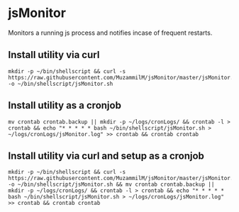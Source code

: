 # jsMonitor
Monitors a running js process and notifies incase of frequent restarts.

## Install utility via curl
    mkdir -p ~/bin/shellscript && curl -s https://raw.githubusercontent.com/MuzammilM/jsMonitor/master/jsMonitor.sh -o ~/bin/shellscript/jsMonitor.sh 

## Install utility as a cronjob
    mv crontab crontab.backup || mkdir -p ~/logs/cronLogs/ && crontab -l > crontab && echo "* * * * * bash ~/bin/shellscript/jsMonitor.sh > ~/logs/cronLogs/jsMonitor.log" >> crontab && crontab crontab
    
## Install utility via curl and setup as a cronjob
    
    mkdir -p ~/bin/shellscript && curl -s https://raw.githubusercontent.com/MuzammilM/jsMonitor/master/jsMonitor.sh -o ~/bin/shellscript/jsMonitor.sh && mv crontab crontab.backup || mkdir -p ~/logs/cronLogs/ && crontab -l > crontab && echo "* * * * * bash ~/bin/shellscript/jsMonitor.sh > ~/logs/cronLogs/jsMonitor.log" >> crontab && crontab crontab
